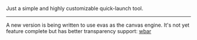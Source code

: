 Just a simple and highly customizable quick-launch tool.


---


A new version is being written to use evas as the canvas engine. It's not yet feature complete but has better transparency support: [wbar](https://github.com/warlockcc/wbar)